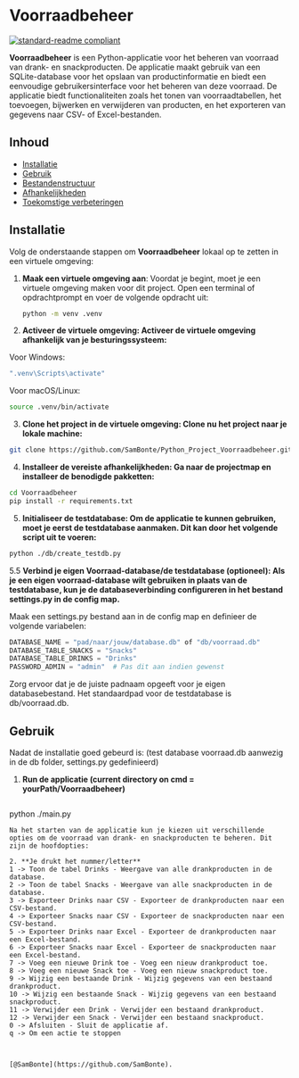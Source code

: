 # Voorraadbeheer

[![standard-readme compliant](https://img.shields.io/badge/VoorraadBeheer-Home-brightgreen.svg?style=flat-square)](https://github.com/SamBonte/Python_Project_Voorraadbeheer)

**Voorraadbeheer** is een Python-applicatie voor het beheren van voorraad van drank- en snackproducten. De applicatie maakt gebruik van een SQLite-database voor het opslaan van productinformatie en biedt een eenvoudige gebruikersinterface voor het beheren van deze voorraad. De applicatie biedt functionaliteiten zoals het tonen van voorraadtabellen, het toevoegen, bijwerken en verwijderen van producten, en het exporteren van gegevens naar CSV- of Excel-bestanden.

## Inhoud
- [Installatie](#installatie)
- [Gebruik](#gebruik)
- [Bestandenstructuur](#bestandenstructuur)
- [Afhankelijkheden](#afhankelijkheden)
- [Toekomstige verbeteringen](#toekomstige-verbeteringen)

## Installatie

Volg de onderstaande stappen om **Voorraadbeheer** lokaal op te zetten in een virtuele omgeving:

1. **Maak een virtuele omgeving aan**:
   Voordat je begint, moet je een virtuele omgeving maken voor dit project. Open een terminal of opdrachtprompt en voer de volgende opdracht uit:
   ```bash
   python -m venv .venv
   ```
2. **Activeer de virtuele omgeving: Activeer de virtuele omgeving afhankelijk van je besturingssysteem:**

Voor Windows:
  ```bash
 ".venv\Scripts\activate"
  ```
Voor macOS/Linux:
```bash
source .venv/bin/activate
```

3. **Clone het project in de virtuele omgeving: Clone nu het project naar je lokale machine:**

```bash
git clone https://github.com/SamBonte/Python_Project_Voorraadbeheer.git
```

4. **Installeer de vereiste afhankelijkheden: Ga naar de projectmap en installeer de benodigde pakketten:**

```bash
cd Voorraadbeheer
pip install -r requirements.txt
```


5. **Initialiseer de testdatabase: Om de applicatie te kunnen gebruiken, moet je eerst de testdatabase aanmaken. Dit kan door het volgende script uit te voeren:**

```bash
python ./db/create_testdb.py
```


5.5 **Verbind je eigen Voorraad-database/de testdatabase (optioneel): Als je een eigen voorraad-database wilt gebruiken in plaats van de testdatabase, kun je de databaseverbinding configureren in het bestand settings.py in de config map.**

Maak een settings.py bestand aan in de config map en definieer de volgende variabelen:

```python
DATABASE_NAME = "pad/naar/jouw/database.db" of "db/voorraad.db"
DATABASE_TABLE_SNACKS = "Snacks"
DATABASE_TABLE_DRINKS = "Drinks"
PASSWORD_ADMIN = "admin"  # Pas dit aan indien gewenst
```

Zorg ervoor dat je de juiste padnaam opgeeft voor je eigen databasebestand. Het standaardpad voor de testdatabase is db/voorraad.db.

## Gebruik

Nadat de installatie goed gebeurd is: (test database voorraad.db aanwezig in de db folder, settings.py gedefinieerd)

1. **Run de applicatie (current directory on cmd = yourPath/Voorraadbeheer)**
   ```bash
  python ./main.py
   ```
Na het starten van de applicatie kun je kiezen uit verschillende opties om de voorraad van drank- en snackproducten te beheren. Dit zijn de hoofdopties:

2. **Je drukt het nummer/letter**
  1 -> Toon de tabel Drinks - Weergave van alle drankproducten in de database.
  2 -> Toon de tabel Snacks - Weergave van alle snackproducten in de database.
  3 -> Exporteer Drinks naar CSV - Exporteer de drankproducten naar een CSV-bestand.
  4 -> Exporteer Snacks naar CSV - Exporteer de snackproducten naar een CSV-bestand.
  5 -> Exporteer Drinks naar Excel - Exporteer de drankproducten naar een Excel-bestand.
  6 -> Exporteer Snacks naar Excel - Exporteer de snackproducten naar een Excel-bestand.
  7 -> Voeg een nieuwe Drink toe - Voeg een nieuw drankproduct toe.
  8 -> Voeg een nieuwe Snack toe - Voeg een nieuw snackproduct toe.
  9 -> Wijzig een bestaande Drink - Wijzig gegevens van een bestaand drankproduct.
  10 -> Wijzig een bestaande Snack - Wijzig gegevens van een bestaand snackproduct.
  11 -> Verwijder een Drink - Verwijder een bestaand drankproduct.
  12 -> Verwijder een Snack - Verwijder een bestaand snackproduct.
  0 -> Afsluiten - Sluit de applicatie af.
  q -> Om een actie te stoppen



[@SamBonte](https://github.com/SamBonte).
